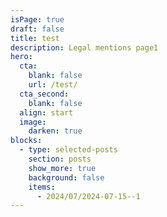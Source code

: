 ```yaml
---
isPage: true
draft: false
title: test
description: Legal mentions page1
hero:
  cta:
    blank: false
    url: /test/
  cta_second:
    blank: false
  align: start
  image:
    darken: true
blocks:
  - type: selected-posts
    section: posts
    show_more: true
    background: false
    items:
      - 2024/07/2024-07-15--1
---
```

